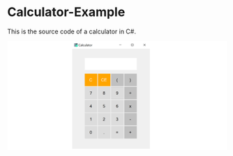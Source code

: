 # Calculator-Example

This is the source code of a calculator in C#.

![calculator](/resources/image.PNG)

